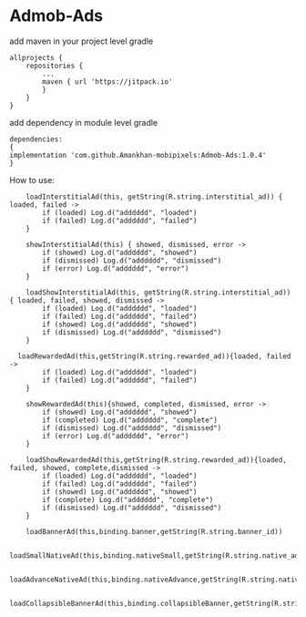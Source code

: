 # Admob-Ads
add maven in your project level gradle
````
allprojects {
	repositories {
		...
		maven { url 'https://jitpack.io' 
		}
	}
}
````
add dependency in module level gradle
````
dependencies:
{
implementation 'com.github.Amankhan-mobipixels:Admob-Ads:1.0.4'
}
````
How to use:

        loadInterstitialAd(this, getString(R.string.interstitial_ad)) { loaded, failed ->
            if (loaded) Log.d("adddddd", "loaded")
            if (failed) Log.d("adddddd", "failed")
        }

        showInterstitialAd(this) { showed, dismissed, error ->
            if (showed) Log.d("adddddd", "showed")
            if (dismissed) Log.d("adddddd", "dismissed")
            if (error) Log.d("adddddd", "error")
        }

        loadShowInterstitialAd(this, getString(R.string.interstitial_ad)) { loaded, failed, showed, dismissed ->
            if (loaded) Log.d("adddddd", "loaded")
            if (failed) Log.d("adddddd", "failed")
            if (showed) Log.d("adddddd", "showed")
            if (dismissed) Log.d("adddddd", "dismissed")
        }

      loadRewardedAd(this,getString(R.string.rewarded_ad)){loaded, failed ->
            if (loaded) Log.d("adddddd", "loaded")
            if (failed) Log.d("adddddd", "failed")
        }
	
        showRewardedAd(this){showed, completed, dismissed, error ->
            if (showed) Log.d("adddddd", "showed")
            if (completed) Log.d("adddddd", "complete")
            if (dismissed) Log.d("adddddd", "dismissed") 
            if (error) Log.d("adddddd", "error")
        }
	
        loadShowRewardedAd(this,getString(R.string.rewarded_ad)){loaded, failed, showed, complete,dismissed ->
            if (loaded) Log.d("adddddd", "loaded")
            if (failed) Log.d("adddddd", "failed")
            if (showed) Log.d("adddddd", "showed")
            if (complete) Log.d("adddddd", "complete")
            if (dismissed) Log.d("adddddd", "dismissed")
        }

        loadBannerAd(this,binding.banner,getString(R.string.banner_id))
	
        loadSmallNativeAd(this,binding.nativeSmall,getString(R.string.native_ad))
	
        loadAdvanceNativeAd(this,binding.nativeAdvance,getString(R.string.native_ad))
	
        loadCollapsibleBannerAd(this,binding.collapsibleBanner,getString(R.string.collapsible_id))
	
